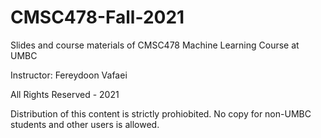 # CMSC478-Fall-2021
Slides and course materials of CMSC478 Machine Learning Course at UMBC

Instructor: Fereydoon Vafaei

All Rights Reserved - 2021

Distribution of this content is strictly prohiobited. No copy for non-UMBC students and other users is allowed. 
